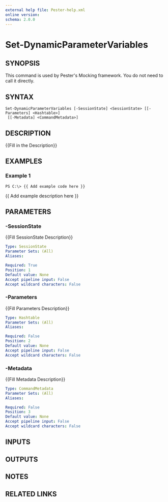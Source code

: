 ```yaml
---
external help file: Pester-help.xml
online version: 
schema: 2.0.0
---
```


# Set-DynamicParameterVariables

## SYNOPSIS
This command is used by Pester's Mocking framework. 
You do not need to call it directly.

## SYNTAX

```
Set-DynamicParameterVariables [-SessionState] <SessionState> [[-Parameters] <Hashtable>]
 [[-Metadata] <CommandMetadata>]
```

## DESCRIPTION
{{Fill in the Description}}

## EXAMPLES

### Example 1
```
PS C:\> {{ Add example code here }}
```

{{ Add example description here }}

## PARAMETERS

### -SessionState
{{Fill SessionState Description}}

```yaml
Type: SessionState
Parameter Sets: (All)
Aliases: 

Required: True
Position: 1
Default value: None
Accept pipeline input: False
Accept wildcard characters: False
```

### -Parameters
{{Fill Parameters Description}}

```yaml
Type: Hashtable
Parameter Sets: (All)
Aliases: 

Required: False
Position: 2
Default value: None
Accept pipeline input: False
Accept wildcard characters: False
```

### -Metadata
{{Fill Metadata Description}}

```yaml
Type: CommandMetadata
Parameter Sets: (All)
Aliases: 

Required: False
Position: 3
Default value: None
Accept pipeline input: False
Accept wildcard characters: False
```

## INPUTS

## OUTPUTS

## NOTES

## RELATED LINKS

